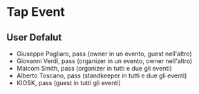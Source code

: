 # Tap Event

## User Defalut

- Giuseppe Pagliaro, pass (owner in un evento, guest nell'altro)
- Giovanni Verdi, pass (organizer in un evento, owner nell'altro)
- Malcom Smith, pass (organizer in tutti e due gli eventi)
- Alberto Toscano, pass (standkeeper in tutti e due gli eventi)
- KIOSK, pass (guest in tutti gli eventi)
